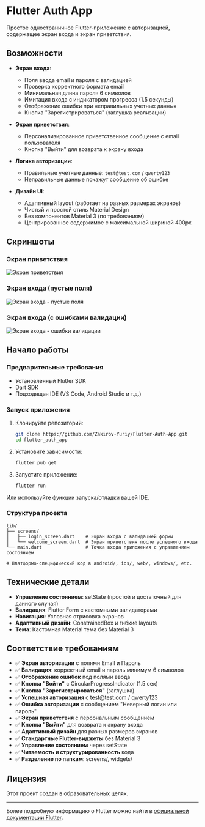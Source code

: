 # Flutter Auth App

Простое одностраничное Flutter-приложение с авторизацией, содержащее экран входа и экран приветствия.

## Возможности

- **Экран входа**:
  - Поля ввода email и пароля с валидацией
  - Проверка корректного формата email
  - Минимальная длина пароля 6 символов
  - Имитация входа с индикатором прогресса (1.5 секунды)
  - Отображение ошибки при неправильных учетных данных
  - Кнопка "Зарегистрироваться" (заглушка реализации)

- **Экран приветствия**:
  - Персонализированное приветственное сообщение с email пользователя
  - Кнопка "Выйти" для возврата к экрану входа

- **Логика авторизации**:
  - Правильные учетные данные: `test@test.com` / `qwerty123`
  - Неправильные данные покажут сообщение об ошибке

- **Дизайн UI**:
  - Адаптивный layout (работает на разных размерах экранов)
  - Чистый и простой стиль Material Design
  - Без компонентов Material 3 (по требованиям)
  - Центрированное содержимое с максимальной шириной 400px

## Скриншоты

### Экран приветствия
![Экран приветствия](screenshots/welcome_screen.png)

### Экран входа (пустые поля)
![Экран входа - пустые поля](screenshots/login.png)

### Экран входа (с ошибками валидации)
![Экран входа - ошибки валидации](screenshots/login_val.png)



## Начало работы

### Предварительные требования

- Установленный Flutter SDK
- Dart SDK
- Подходящая IDE (VS Code, Android Studio и т.д.)

### Запуск приложения

1. Клонируйте репозиторий:
   ```bash
   git clone https://github.com/Zakirov-Yuriy/Flutter-Auth-App.git
   cd flutter_auth_app
   ```

2. Установите зависимости:
   ```bash
   flutter pub get
   ```

3. Запустите приложение:
   ```bash
   flutter run
   ```

Или используйте функции запуска/отладки вашей IDE.

### Структура проекта

```
lib/
├── screens/
│   ├── login_screen.dart    # Экран входа с валидацией формы
│   └── welcome_screen.dart  # Экран приветствия после успешного входа
└── main.dart                # Точка входа приложения с управлением состоянием

# Платформо-специфический код в android/, ios/, web/, windows/, etc.
```

## Технические детали

- **Управление состоянием**: setState (простой и достаточный для данного случая)
- **Валидация**: Flutter Form с кастомными валидаторами
- **Навигация**: Условная отрисовка экранов
- **Адаптивный дизайн**: ConstrainedBox и гибкие layouts
- **Тема**: Кастомная Material тема без Material 3

## Соответствие требованиям

- ✅ **Экран авторизации** с полями Email и Пароль
- ✅ **Валидация**: корректный email и пароль минимум 6 символов
- ✅ **Отображение ошибок** под полями ввода
- ✅ **Кнопка "Войти"** с CircularProgressIndicator (1.5 сек)
- ✅ **Кнопка "Зарегистрироваться"** (заглушка)
- ✅ **Успешная авторизация** с test@test.com / qwerty123
- ✅ **Ошибка авторизации** с сообщением "Неверный логин или пароль"
- ✅ **Экран приветствия** с персональным сообщением
- ✅ **Кнопка "Выйти"** для возврата к экрану входа
- ✅ **Адаптивный дизайн** для разных размеров экранов
- ✅ **Стандартные Flutter-виджеты** без Material 3
- ✅ **Управление состоянием** через setState
- ✅ **Читаемость и структурированность** кода
- ✅ **Разделение по папкам**: screens/, widgets/

## Лицензия

Этот проект создан в образовательных целях.

---

Более подробную информацию о Flutter можно найти в [официальной документации Flutter](https://docs.flutter.dev/).
